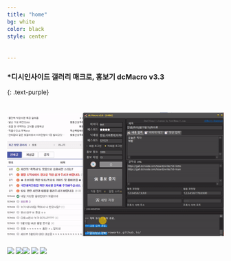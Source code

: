 ```yaml
---
title: "home"
bg: white
color: black
style: center


---
```


### *디시인사이드 갤러리 매크로, 홍보기  dcMacro v3.3
{: .text-purple}

<span class="fa-stack subtlecircle" style="font-size:100px; background:rgba(255,166,0,0.1)">
  <i class="fa fa-desktop fa-stack-2x text-white"></i>
  <i class="fa fa-desktop fa-stack-1x text-orange"></i>
</span>

# ![dcMacro](img/dcMacro.gif)

![](<https://img.shields.io/badge/Version-3.0-brightgreen.svg>) ![](<https://img.shields.io/badge/FIREFOX-INSTALLED-yellowgreen.svg>)![](<https://img.shields.io/badge/License-1Copy-red.svg>) ![](<https://img.shields.io/badge/Windows-7--10-blue.svg>) ![](<https://img.shields.io/badge/Windows-32%2C64Bit-orange.svg>)